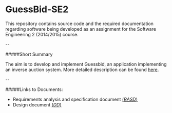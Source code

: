 # GuessBid-SE2
This repository contains source code and the required documentation regarding software being developed as an assignment for the Software Engineering 2 (2014/2015) course.


--


#####Short Summary

The aim is to develop and implement Guessbid, an application implementing an inverse auction system. 
More detailed description can be found [here]().


--


#####Links to Documents:
+ Requirements analysis and specification document [(*RASD*)]()
+ Design document [(*DD*)]()
